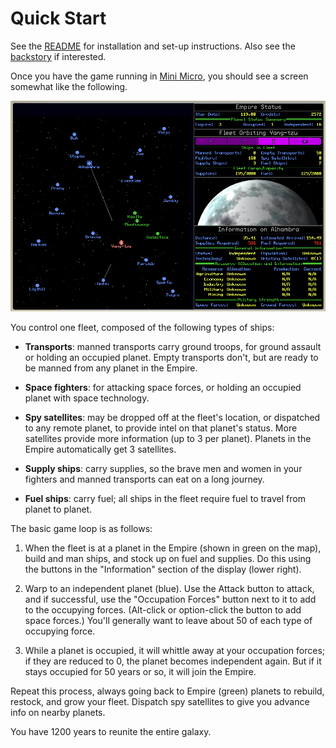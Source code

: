# Quick Start

See the [README](../README.md) for installation and set-up instructions.  Also see the [backstory](../reference/GE-Scroll.txt) if interested.

Once you have the game running in [Mini Micro](https://miniscript.org/MiniMicro), you should see a screen somewhat like the following.

![Screenshot of Galactic Empire in Mini Micro](Screenshot.png)

You control one fleet, composed of the following types of ships:

- **Transports**: manned transports carry ground troops, for ground assault or holding an occupied planet.  Empty transports don't, but are ready to be manned from any planet in the Empire.

- **Space fighters**: for attacking space forces, or holding an occupied planet with space technology.

- **Spy satellites**: may be dropped off at the fleet's location, or dispatched to any remote planet, to provide intel on that planet's status.  More satellites provide more information (up to 3 per planet).  Planets in the Empire automatically get 3 satellites.

- **Supply ships**: carry supplies, so the brave men and women in your fighters and manned transports can eat on a long journey.

- **Fuel ships**: carry fuel; all ships in the fleet require fuel to travel from planet to planet.

The basic game loop is as follows:

1. When the fleet is at a planet in the Empire (shown in green on the map), build and man ships, and stock up on fuel and supplies.  Do this using the buttons in the "Information" section of the display (lower right).

2. Warp to an independent planet (blue).  Use the Attack button to attack, and if successful, use the "Occupation Forces" button next to it to add to the occupying forces.  (Alt-click or option-click the button to add space forces.)  You'll generally want to leave about 50 of each type of occupying force.

3. While a planet is occupied, it will whittle away at your occupation forces; if they are reduced to 0, the planet becomes independent again.  But if it stays occupied for 50 years or so, it will join the Empire.

Repeat this process, always going back to Empire (green) planets to rebuild, restock, and grow your fleet.  Dispatch spy satellites to give you advance info on nearby planets.

You have 1200 years to reunite the entire galaxy.
